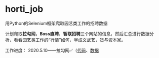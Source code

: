 # horti_job
用Python的Selenium框架爬取园艺类工作的招聘数据

计划爬取**拉勾网**，**Boss直聘**，**智联招聘**三个网站的信息，然后汇总进行数据分析，看看园艺类工作的“行情”如何，学成文武艺，货与资本家。

工作进度：
2020.5.10——拉勾网✅（[代码](https://github.com/Bolonzhang/horti_job/blob/master/lagou2.0.py)、[数据](https://github.com/Bolonzhang/horti_job/blob/master/lagou_jobs.csv)
